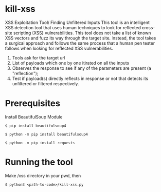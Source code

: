 # kill-xss
XSS Exploitation Tool/ Finding Unfiltered Inputs 
This tool is an intelligent XSS detection tool that uses human techniques to look for reflected cross-site scripting (XSS) vulnerabilities.
This tool does not take a list of known XSS vectors and fuzz its way through the target site. Instead, the tool takes a surgical approach and follows the same process that a human pen tester follows when looking for reflected XSS vulnerabilities. 
1. Tools ask for the target url
2. List of payloads which one by one itirated on all the inputs
3. Observes the response to see if any of the parameters are present (a "reflection");
4. Test if payload(s) directly reflects in response or not that detects its unfiltered or filtered respectively.

# Prerequisites 
Install BeautifulSoup Module

```$ pip install beautifulsoup4```

```$ python -m pip install beautifulsoup4```

```$ python -m pip install requests```

# Running the tool
Make /xss directory in your pwd, then

```$ python3 <path-to-code>/kill-xss.py```
